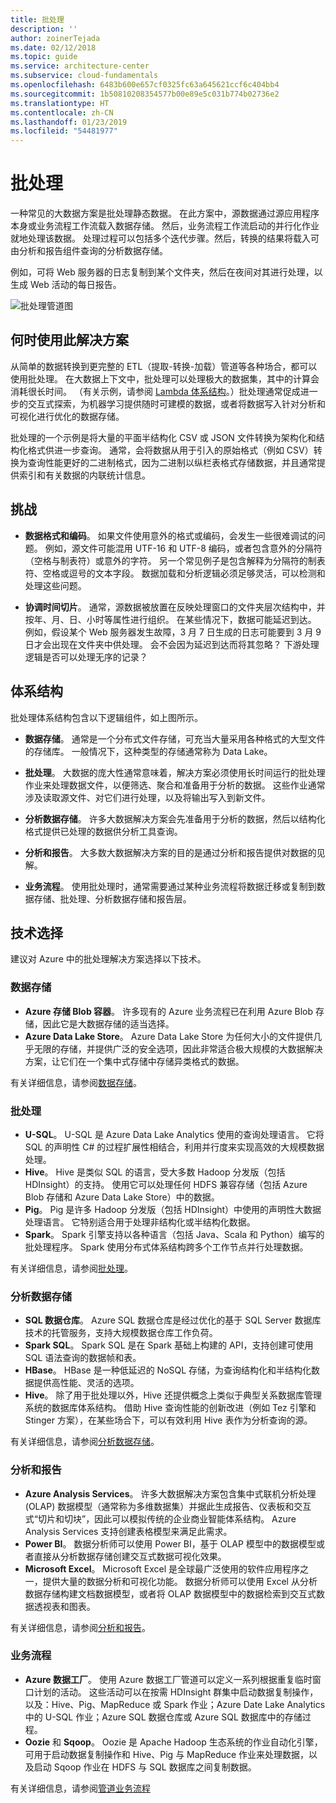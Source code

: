 ```yaml
---
title: 批处理
description: ''
author: zoinerTejada
ms.date: 02/12/2018
ms.topic: guide
ms.service: architecture-center
ms.subservice: cloud-fundamentals
ms.openlocfilehash: 6483b600e657cf0325fc63a645621ccf6c404bb4
ms.sourcegitcommit: 1b50810208354577b00e89e5c031b774b02736e2
ms.translationtype: HT
ms.contentlocale: zh-CN
ms.lasthandoff: 01/23/2019
ms.locfileid: "54481977"
---
```

# <a name="batch-processing"></a>批处理

一种常见的大数据方案是批处理静态数据。 在此方案中，源数据通过源应用程序本身或业务流程工作流载入数据存储。 然后，业务流程工作流启动的并行化作业就地处理该数据。 处理过程可以包括多个迭代步骤。然后，转换的结果将载入可由分析和报告组件查询的分析数据存储。

例如，可将 Web 服务器的日志复制到某个文件夹，然后在夜间对其进行处理，以生成 Web 活动的每日报告。

![批处理管道图](./images/batch-pipeline.png)

## <a name="when-to-use-this-solution"></a>何时使用此解决方案

从简单的数据转换到更完整的 ETL（提取-转换-加载）管道等各种场合，都可以使用批处理。 在大数据上下文中，批处理可以处理极大的数据集，其中的计算会消耗很长时间。 （有关示例，请参阅 [Lambda 体系结构](../big-data/index.md#lambda-architecture)。）批处理通常促成进一步的交互式探索，为机器学习提供随时可建模的数据，或者将数据写入针对分析和可视化进行优化的数据存储。

批处理的一个示例是将大量的平面半结构化 CSV 或 JSON 文件转换为架构化和结构化格式供进一步查询。 通常，会将数据从用于引入的原始格式（例如 CSV）转换为查询性能更好的二进制格式，因为二进制以纵栏表格式存储数据，并且通常提供索引和有关数据的内联统计信息。

## <a name="challenges"></a>挑战

- **数据格式和编码**。 如果文件使用意外的格式或编码，会发生一些很难调试的问题。 例如，源文件可能混用 UTF-16 和 UTF-8 编码，或者包含意外的分隔符（空格与制表符）或意外的字符。 另一个常见例子是包含解释为分隔符的制表符、空格或逗号的文本字段。 数据加载和分析逻辑必须足够灵活，可以检测和处理这些问题。

- **协调时间切片**。 通常，源数据被放置在反映处理窗口的文件夹层次结构中，并按年、月、日、小时等属性进行组织。 在某些情况下，数据可能延迟到达。 例如，假设某个 Web 服务器发生故障，3 月 7 日生成的日志可能要到 3 月 9 日才会出现在文件夹中供处理。 会不会因为延迟到达而将其忽略？ 下游处理逻辑是否可以处理无序的记录？

## <a name="architecture"></a>体系结构

批处理体系结构包含以下逻辑组件，如上图所示。

- **数据存储**。 通常是一个分布式文件存储，可充当大量采用各种格式的大型文件的存储库。 一般情况下，这种类型的存储通常称为 Data Lake。

- **批处理**。 大数据的庞大性通常意味着，解决方案必须使用长时间运行的批处理作业来处理数据文件，以便筛选、聚合和准备用于分析的数据。 这些作业通常涉及读取源文件、对它们进行处理，以及将输出写入到新文件。

- **分析数据存储**。 许多大数据解决方案会先准备用于分析的数据，然后以结构化格式提供已处理的数据供分析工具查询。

- **分析和报告**。 大多数大数据解决方案的目的是通过分析和报告提供对数据的见解。

- **业务流程**。 使用批处理时，通常需要通过某种业务流程将数据迁移或复制到数据存储、批处理、分析数据存储和报告层。

## <a name="technology-choices"></a>技术选择

建议对 Azure 中的批处理解决方案选择以下技术。

### <a name="data-storage"></a>数据存储

- **Azure 存储 Blob 容器**。 许多现有的 Azure 业务流程已在利用 Azure Blob 存储，因此它是大数据存储的适当选择。
- **Azure Data Lake Store**。 Azure Data Lake Store 为任何大小的文件提供几乎无限的存储，并提供广泛的安全选项，因此非常适合极大规模的大数据解决方案，让它们在一个集中式存储中存储异类格式的数据。

有关详细信息，请参阅[数据存储](../technology-choices/data-storage.md)。

<!-- markdownlint-disable MD024 -->

### <a name="batch-processing"></a>批处理

<!-- markdownlint-enable MD024 -->

- **U-SQL**。 U-SQL 是 Azure Data Lake Analytics 使用的查询处理语言。 它将 SQL 的声明性 C# 的过程扩展性相结合，利用并行度来实现高效的大规模数据处理。
- **Hive**。 Hive 是类似 SQL 的语言，受大多数 Hadoop 分发版（包括 HDInsight）的支持。 使用它可以处理任何 HDFS 兼容存储（包括 Azure Blob 存储和 Azure Data Lake Store）中的数据。
- **Pig**。 Pig 是许多 Hadoop 分发版（包括 HDInsight）中使用的声明性大数据处理语言。 它特别适合用于处理非结构化或半结构化数据。
- **Spark**。 Spark 引擎支持以各种语言（包括 Java、Scala 和 Python）编写的批处理程序。 Spark 使用分布式体系结构跨多个工作节点并行处理数据。

有关详细信息，请参阅[批处理](../technology-choices/batch-processing.md)。

### <a name="analytical-data-store"></a>分析数据存储

- **SQL 数据仓库**。 Azure SQL 数据仓库是经过优化的基于 SQL Server 数据库技术的托管服务，支持大规模数据仓库工作负荷。
- **Spark SQL**。 Spark SQL 是在 Spark 基础上构建的 API，支持创建可使用 SQL 语法查询的数据帧和表。
- **HBase**。 HBase 是一种低延迟的 NoSQL 存储，为查询结构化和半结构化数据提供高性能、灵活的选项。
- **Hive**。 除了用于批处理以外，Hive 还提供概念上类似于典型关系数据库管理系统的数据库体系结构。 借助 Hive 查询性能的创新改进（例如 Tez 引擎和 Stinger 方案），在某些场合下，可以有效利用 Hive 表作为分析查询的源。

有关详细信息，请参阅[分析数据存储](../technology-choices/analytical-data-stores.md)。

### <a name="analytics-and-reporting"></a>分析和报告

- **Azure Analysis Services**。 许多大数据解决方案包含集中式联机分析处理 (OLAP) 数据模型（通常称为多维数据集）并据此生成报告、仪表板和交互式“切片和切块”，因此可以模拟传统的企业商业智能体系结构。 Azure Analysis Services 支持创建表格模型来满足此需求。
- **Power BI**。 数据分析师可以使用 Power BI，基于 OLAP 模型中的数据模型或者直接从分析数据存储创建交互式数据可视化效果。
- **Microsoft Excel**。 Microsoft Excel 是全球最广泛使用的软件应用程序之一，提供大量的数据分析和可视化功能。 数据分析师可以使用 Excel 从分析数据存储构建文档数据模型，或者将 OLAP 数据模型中的数据检索到交互式数据透视表和图表。

有关详细信息，请参阅[分析和报告](../technology-choices/analysis-visualizations-reporting.md)。

### <a name="orchestration"></a>业务流程

- **Azure 数据工厂**。 使用 Azure 数据工厂管道可以定义一系列根据重复临时窗口计划的活动。 这些活动可以在按需 HDInsight 群集中启动数据复制操作，以及：Hive、Pig、MapReduce 或 Spark 作业；Azure Date Lake Analytics 中的 U-SQL 作业；Azure SQL 数据仓库或 Azure SQL 数据库中的存储过程。
- **Oozie** 和 **Sqoop**。 Oozie 是 Apache Hadoop 生态系统的作业自动化引擎，可用于启动数据复制操作和 Hive、Pig 与 MapReduce 作业来处理数据，以及启动 Sqoop 作业在 HDFS 与 SQL 数据库之间复制数据。

有关详细信息，请参阅[管道业务流程](../technology-choices/pipeline-orchestration-data-movement.md)
